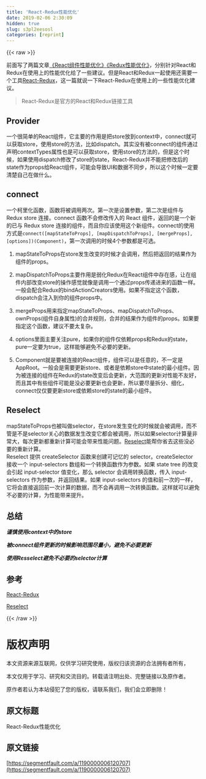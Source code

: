```yaml
---
title: 'React-Redux性能优化' 
date: 2019-02-06 2:30:09
hidden: true
slug: s3pl2eesosl
categories: [reprint]
---
```


{{< raw >}}

                    
<p>前面写了两篇文章<a href="https://segmentfault.com/a/1190000006100489">《React组件性能优化》</a><a href="https://segmentfault.com/a/1190000006110864" target="_blank">《Redux性能优化》</a>，分别针对React和Redux在使用上的性能优化给了一些建议。但是React和Redux一起使用还需要一个工具<a href="https://github.com/reactjs/react-redux" rel="nofollow noreferrer" target="_blank">React-Redux</a>，这一篇就说一下React-Redux在使用上的一些性能优化建议。</p>
<blockquote><p>React-Redux是官方的React和Redux链接工具</p></blockquote>
<h2 id="articleHeader0">Provider</h2>
<p>一个很简单的React组件，它主要的作用是把store放到context中，connect就可以获取store，使用store的方法，比如dispatch。其实没有被connect的组件通过声明contextTypes属性也是可以获取store，使用store的方法的，但是这个时候，如果使用dispatch修改了store的state，React-Redux并不能把修改后的state作为props给React组件，可能会导致UI和数据不同步，所以这个时候一定要清楚自己在做什么。</p>
<h2 id="articleHeader1">connect</h2>
<p>一个柯里化函数，函数将被调用两次。第一次是设置参数，第二次是组件与 Redux store 连接。connect 函数不会修改传入的 React 组件，返回的是一个新的已与 Redux store 连接的组件，而且你应该使用这个新组件。connect的使用方式是<code>connect([mapStateToProps], [mapDispatchToProps], [mergeProps], [options])(Component)</code>，第一次调用的时候4个参数都是可选。</p>
<ol>
<li><p>mapStateToProps在store发生改变的时候才会调用，然后把返回的结果作为组件的props。</p></li>
<li><p>mapDispatchToProps主要作用是弱化Redux在React组件中存在感，让在组件内部改变store的操作感觉就像是调用一个通过props传递进来的函数一样。一般会配合Redux的bindActionCreators使用。如果不指定这个函数，dispatch会注入到你的组件props中。</p></li>
<li><p>mergeProps用来指定mapStateToProps、mapDispatchToProps、ownProps(组件自身属性)的合并规则，合并的结果作为组件的props。如果要指定这个函数，建议不要太复杂。</p></li>
<li><p>options里面主要关注pure，如果你的组件仅依赖props和Redux的state，pure一定要为true，这样能够避免不必要的更新。</p></li>
<li><p>Component就是要被连接的React组件，组件可以是任意的，不一定是AppRoot。一般会是需要更新store、或者是依赖store中state的最小组件。因为被连接的组件在Redux的state改变后会更新，大范围的更新对性能不友好，而且其中有些组件可能是没必要更新也会更新，所以要尽量拆分、细化，connect仅仅要更新store或依赖store的state的最小组件。</p></li>
</ol>
<h2 id="articleHeader2">Reselect</h2>
<p>mapStateToProps也被叫做selector，在store发生变化的时候就会被调用，而不管是不是selector关心的数据发生改变它都会被调用，所以如果selector计算量非常大，每次更新都重新计算可能会带来性能问题。<a href="https://github.com/reactjs/reselect" rel="nofollow noreferrer" target="_blank">Reselect</a>能帮你省去这些没必要的重新计算。<br>Reselect 提供 createSelector 函数来创建可记忆的 selector。createSelector 接收一个 input-selectors 数组和一个转换函数作为参数。如果 state tree 的改变会引起 input-selector 值变化，那么 selector 会调用转换函数，传入 input-selectors 作为参数，并返回结果。如果 input-selectors 的值和前一次的一样，它将会直接返回前一次计算的数据，而不会再调用一次转换函数。这样就可以避免不必要的计算，为性能带来提升。</p>
<h2 id="articleHeader3">总结</h2>
<p><strong><em>谨慎使用context中的store</em></strong></p>
<p><strong><em>被connect组件更新的时候影响范围尽量小，避免不必要更新</em></strong></p>
<p><strong><em>使用Resselect避免不必要的selector计算</em></strong></p>
<h2 id="articleHeader4">参考</h2>
<p><a href="https://github.com/reactjs/react-redux" rel="nofollow noreferrer" target="_blank">React-Redux</a></p>
<p><a href="https://github.com/reactjs/reselect" rel="nofollow noreferrer" target="_blank">Reselect</a></p>

                
{{< /raw >}}

# 版权声明
本文资源来源互联网，仅供学习研究使用，版权归该资源的合法拥有者所有，

本文仅用于学习、研究和交流目的。转载请注明出处、完整链接以及原作者。

原作者若认为本站侵犯了您的版权，请联系我们，我们会立即删除！

## 原文标题
React-Redux性能优化

## 原文链接
[https://segmentfault.com/a/1190000006120707](https://segmentfault.com/a/1190000006120707)

